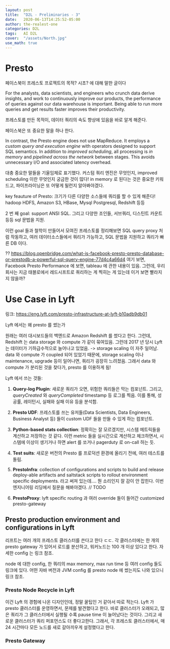 ```yaml
---
layout: post
title:  "D2L - Preliminaries - 3"
date:   2020-06-13T14:25:52-05:00
author: the-realest-one
categories: D2L
tags:	AI D2L
cover:  "/assets/North.jpg"
use_math: true
---
```


# Presto

페이스북이 프레스토 프로젝트의 목적? 시초? 에 대해 말한 글이다

For the analysts, data scientists, and engineers who crunch data derive insights,
and work to continuously improve our products,
the performance of queries against our data warehouse is important.
Being able to run more queries and get results faster improves their productivity.
 
프레스토를 만든 목적이, 데이터 쿼리의 속도 향상에 있음을 바로 알게 해준다.

페이스북은 또 중요한 말을 하나 한다.

In contrast, the Presto engine does not use MapReduce.
It employs a *custom query and execution engine* with operators designed to support SQL semantics.
In addition to *improved scheduling*, all processing is *in memory* and *pipelined across the network* between stages.
This avoids unnecessary I/O and associated latency overhead.

대충 중요한 말들을 기울임체로 표기했다. 커스텀 쿼리 엔진은 무엇인지, 
improved scheduling 이란 무엇인지 궁금한 것이 많다!
in memory 로 된다는 것은 중요한 키워드고, 파이프라이닝은 또 어떻게 될런지 알아봐야겠다.

key feauture of Presto:
크기가 다른 다양한 소스들에 쿼리를 할 수 있게 해준다!
hadoop HDFS, Amazon S3, HBase, Mysql Postgresql, Redshift 등등

2 번 째 goal: support ANSI SQL. 그리고 다양한 조인들, 서브쿼리, 디스틴트 카운트 등등 sql 문법을 지원.

이런 goal 들과 철학이 만들어서 모여진 프레스토를 정리해보면
SQL query proxy 처럼 작동하고, 여러 데이터소스들에서 쿼리가 가능하고,
SQL 문법을 지원하고 쿼리가 빠른 DB 이다.

??
https://blog.openbridge.com/what-is-facebook-presto-presto-database-or-prestodb-a-powerful-sql-query-engine-77d4c4a66d4
여기 보면, Facebook Presto Performance 에 보면,
tableau 에 관한 내용이 있음.
그런데, 우리 회사는 지금 태블로에서 레드시프트로 쿼리하는 게 찍히는 게 있는데
이거 보면 빨라지지 않을까?

# Use Case in Lyft

링크: https://eng.lyft.com/presto-infrastructure-at-lyft-b10adb9db01

Lyft 에서는 왜 presto 를 썼는가

원래는 여러 대시보드들의 백엔드로 Amazon Redshift 를 썼다고 한다.
그런데, Redshift 는 data storage 와 compute 가 같이 묶여있음.
그런데 2017 년 당시 Lyft 는 데이터가 기하급수적으로 늘어나고 있었음. -> storage scaling 이 자주 일어남.
data 와 compute 가 coupled 되어 있었기 때문에, storage scaling 이나 maintenance, upgrade 등이 일어나면,
쿼리가 굉장히 느려졌음.
그래서 data 와 compute 가 분리된 것을 찾다가, presto 를 이용하게 됨!

Lyft 에서 쓰는 것들:

1. **Query-log Plugin**: 새로운 쿼리가 오면, 위험한 쿼리들은 막는 컴포넌트.
그리고, *queryCreated* 와 *queryCompleted* timestamp 등 로그를 찍음.
이를 통해, 성공률, 레이턴시, 실패와 실패 이유 등을 분석함.

1. **Presto UDF**: 프레스토를 쓰는 유저들(Data Scientists, Data Engineers, Business Analyst 등)
들이 custom UDF 들을 만들 수 있게 하는 컴포넌트.

1. **Python-based stats collection**: 정확히는 잘 모르겠지만, 시스템 메트릭들을 계산하고 저장하는 것 같다.
이런 metric 들을 실시간으로 계산하고 체크하면서, 시스템에 이상이 생기거나 하면 alert 를 쏘거나 pagerduty 로 on-call 하는 듯.

1. **Test suits**: 새로운 버전의 Presto 를 프로덕션 환경에 올리기 전에, 여러 테스트를 돌림.

1. **PrestoInfra**: collection of configurations and scripts to build and release deploy-able artifacts and saltstack scripts to rollout environment specific deployments.
라고 써져 있는데.... 뭔 소리인지 잘 감이 안 잡힌다. 이번 엔지니어링 리딩에서 질문을 해봐야겠다. // TODO

1. **PrestoProxy**: lyft specific routing 과 여러 override 들이 들어간 customized presto-gateway


## Presto production environment and configurations in Lyft

리프트는 여러 개의 프레스토 클러스터를 쓴다고 한다 ㄷㄷ.
각 클러스터에는 한 개의 presto gateway 가 있어서 로드를 분산하고, 워커노드는 100 개 이상 있다고 한다.
자세한 config 는 링크 참조.

node 에 대한 config, 한 쿼리의 max memory, max run time 등 여러 config 들도 링크에 있다.
어떤 자바 버전과 JVM config 를 presto node 에 썼는지도 나와 있으니 링크 참조.

### Presto Node Recycle in Lyft

이건 Lyft 의 경험에 나온 디자인인데, 정말 꿀팁인 거 같아서 따로 적는다.
Lyft 가 presto 클러스터를 운영하면서, 문제를 발견했다고 한다.
바로 클러스터가 오래되고, 많은 쿼리가 그 클러스터에서 실행될 수록 pause time 이 늘어났다는 것이다.
그리고 새로운 클러스터가 쿼리 퍼포먼스도 더 좋다고한다.
그래서, 각 프레스토 클러스터에서, 매 24 시간마다 모든 노드를 새로 갈아끼우게 설정했다고 한다.

### Presto Gateway

